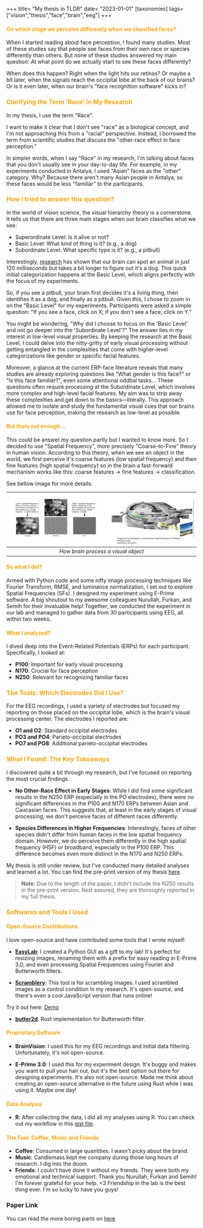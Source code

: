 +++
title= "My thesis in TLDR"
date= "2023-01-01"
[taxonomies]
tags=["vision","thesis","face","brain","eeg"]
+++


#### <span style="color:orange;">On which stage we perceive differently when we classified faces?</span>

When I started reading about face perception, I found many studies. Most of these studies say that people see faces from their own race or species differently than others. But none of these studies answered my main question: At what point do we actually start to see these faces differently?

When does this happen? Right when the light hits our retinas? Or maybe a bit later, when the signals reach the occipital lobe at the back of our brains? Or is it even later, when our brain's "face recognition software" kicks in?


### <span style="color:orange;"> Clarifying the Term 'Race' in My Research </span>

In my thesis, I use the term "Race". 

I want to make it clear that I don't see "race" as a biological concept, and I'm not approaching this from a "racial" perspective. Instead, I borrowed the term from scientific studies that discuss the "other-race effect in face perception."

In simpler words, when I say "Race" in my research, I'm talking about faces that you don't usually see in your day-to-day life. For example, in my experiments conducted in Antalya, I used "Asian" faces as the "other" category. Why? Because there aren't many Asian people in Antalya, so these faces would be less "familiar" to the participants.

### <span style="color:orange;"> How I tried to answer this question? </span>

In the world of vision science, the visual hierarchy theory is a cornerstone. It tells us that there are three main stages when our brain classifies what we see:

- Superordinate Level: Is it alive or not?
- Basic Level: What kind of thing is it? (e.g., a dog)
- Subordinate Level: What specific type is it? (e.g., a pitbull)

Interestingly, [research](https://pubmed.ncbi.nlm.nih.gov/25208739/) has shown that our brain can spot an animal in just 120 milliseconds but takes a bit longer to figure out it's a dog. This quick initial categorization happens at the Basic Level, which aligns perfectly with the focus of my experiments.

So, if you see a pitbull, your brain first decides it's a living thing, then identifies it as a dog, and finally as a pitbull. Given this, I chose to zoom in on the "Basic Level" for my experiments. Participants were asked a simple question: "If you see a face, click on X; if you don't see a face, click on Y."

You might be wondering, "Why did I choose to focus on the 'Basic Level' and not go deeper into the 'Subordinate Level'?" The answer lies in my interest in low-level visual properties. By keeping the research at the Basic Level, I could delve into the nitty-gritty of early visual processing without getting entangled in the complexities that come with higher-level categorizations like gender or specific facial features.

Moreover, a glance at the current ERP-face literature reveals that many studies are already exploring questions like "What gender is this face?" or "Is this face familiar?", even some attentional oddbal tasks... These questions often require processing at the Subordinate Level, which involves more complex and high-level facial features. My aim was to strip away these complexities and get down to the basics—literally. This approach allowed me to isolate and study the fundamental visual cues that our brains use for face perception, making the research as low-level as possible.

#### <span style="color:orange;"> But thats not enough... </span>

This could be answer my question partly but I wanted to know more. So I decided to use "Spatial Frequency", more precisely "Coarse-to-Fine" theory in human vision. According to this theory, when we see an object in the world, we first perceive it's coarse features (low spatial frequency) and then 
fine features (high spatial frequency) so in the brain a fast-forward mechanism works like this: coarse features -> fine features -> classification. 

See bellow image for more details:

| ![SF](/images/sf.png)|
|:-:|
| *How brain process a visual object*|


#### <span style="color:orange;"> So what I did? </span>

Armed with Python code and some nifty image processing techniques like Fourier Transform, RMSE, and luminance normalization, I set out to explore Spatial Frequencies (SFs). I designed my experiment using E-Prime software. A big shoutout to my awesome colleagues Nurullah, Furkan, and Semih for their invaluable help! Together, we conducted the experiment in our lab and managed to gather data from 30 participants using EEG, all within two weeks.

#### <span style="color:orange;"> What I analyzed? </span>

I dived deep into the Event-Related Potentials (ERPs) for each participant. Specifically, I looked at:

- **P100**: Important for early visual processing
- **N170**: Crucial for face perception
- **N250**: Relevant for recognizing familiar faces


### <span style="color:orange;"> The Tools: Which Electrodes Did I Use? </span>

For the EEG recordings, I used a variety of electrodes but focused my reporting on those placed on the occipital lobe, which is the brain's visual processing center. The electrodes I reported are:

- **O1 and O2**: Standard occipital electrodes
- **PO3 and PO4**: Parieto-occipital electrodes
- **PO7 and PO8**: Additional parieto-occipital electrodes

### <span style="color:orange;"> What I Found: The Key Takeaways</span>

I discovered quite a bit through my research, but I've focused on reporting the most crucial findings.

- **No Other-Race Effect in Early Stages**: While I did find some significant results in the N250 ERP (especially in the PO electrodes), there were no significant differences in the P100 and N170 ERPs between Asian and Caucasian faces. This suggests that, at least in the early stages of visual processing, we don't perceive faces of different races differently.

- **Species Differences in Higher Frequencies**: Interestingly, faces of other species didn't differ from human faces in the low spatial frequency domain. However, we do perceive them differently in the high spatial frequency (HSF) or broadband, especially in the P100 ERP. This difference becomes even more distinct in the N170 and N250 ERPs.

My thesis is still under review, but I've conducted many detailed analyses and learned a lot. You can find the pre-print version of my thesis [here](https://papers.ssrn.com/sol3/papers.cfm?abstract_id=4330815).

> **Note**: Due to the length of the paper, I didn't include the N250 results in the pre-print version. Rest assured, they are thoroughly reported in my full thesis.

### <span style="color:orange;"> Softwares and Tools I Used</span>

#### <span style="color:orange;"> Open-Source Contributions</span>

I love open-source and have contributed some tools that I wrote myself:

- **[EasyLab](https://github.com/altunenes/easylab)**: I created a Python GUI as a gift to my lab! It's perfect for resizing images, renaming them with a prefix for easy reading in E-Prime 3.0, and even processing Spatial Frequencies using Fourier and Butterworth filters.

- **[Scramblery](https://github.com/altunenes/scramblery)**: This tool is for scrambling images. I used scrambled images as a control condition in my research. It's open-source, and there's even a cool JavaScript version that runs online!

Try it out here: [Demo](https://altunenes.github.io/scramblery/scramblerydemo.html)

- **[butter2d](https://github.com/altunenes/butter2d)**: Rust implementation for Butterworth filter.

#### <span style="color:orange;"> Proprietary Software</span>

- **BrainVision**: I used this for my EEG recordings and initial data filtering. Unfortunately, it's not open-source.

- **E-Prime 3.0**: I used this for my experiment design. It's buggy and makes you want to pull your hair out, but it's the best option out there for designing experiments. It's also not open-source. Made me think about creating an open-source alternative in the future using Rust while I was using it. Maybe one day!

#### <span style="color:orange;"> Data Analysis</span>

- **R**: After collecting the data, I did all my analyses using R. You can check out my workflow in this [gist file](https://gist.github.com/altunenes/7081d34140335dd7764a92a7bfd12f1d).

#### <span style="color:orange;"> The Fuel: Coffee, Music and Friends</span>

- **Coffee**: Consumed in large quantities. I wasn't picky about the brand.
- **Music**: Candlemass kept me company during those long hours of research. I dig into the doom.
- **Friends**: I couln't have done it without my friends. They were both my emotional and technical support. Thank you Nurullah, Furkan and Semih! I'm forever grateful for your help. <3
Friendship in the lab is the best thing ever. I'm so lucky to have you guys!

### Paper Link

You can read the more boring parts on [here](https://www.tandfonline.com/doi/full/10.1080/13506285.2024.2415721#abstract)